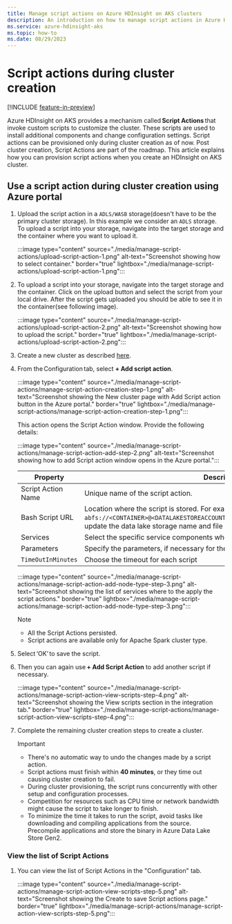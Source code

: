 ```yaml
---
title: Manage script actions on Azure HDInsight on AKS clusters 
description: An introduction on how to manage script actions in Azure HDInsight on AKS.
ms.service: azure-hdinsight-aks
ms.topic: how-to
ms.date: 08/29/2023
---
```

# Script actions during cluster creation

[!INCLUDE [feature-in-preview](includes/feature-in-preview.md)]

Azure HDInsight on AKS provides a mechanism called **Script Actions** that invoke custom scripts to customize the cluster. These scripts are used to install additional components and change configuration settings. Script actions can be provisioned only during cluster creation as of now. Post cluster creation, Script Actions are part of the roadmap.
This article explains how you can provision script actions when you create an HDInsight on AKS cluster.

## Use a script action during cluster creation using Azure portal

1. Upload the script action in a `ADLS/WASB` storage(doesn't have to be the primary cluster storage). In this example we consider an `ADLS` storage.
   To upload a script into your storage, navigate into the target storage and the container where you want to upload it.

   :::image type="content" source="./media/manage-script-actions/upload-script-action-1.png" alt-text="Screenshot showing how to select container." border="true" lightbox="./media/manage-script-actions/upload-script-action-1.png":::

1. To upload a script into your storage, navigate into the target storage and the container. Click on the upload button and select the script from your local drive.
   After the script gets uploaded you should be able to see it in the container(see following image).

   :::image type="content" source="./media/manage-script-actions/upload-script-action-2.png" alt-text="Screenshot showing how to upload the script." border="true" lightbox="./media/manage-script-actions/upload-script-action-2.png":::
   
1. Create a new cluster as described [here](./quickstart-create-cluster.md).
   
1. From the Configuration tab, select **+ Add script action**.
  
   :::image type="content" source="./media/manage-script-actions/manage-script-action-creation-step-1.png" alt-text="Screenshot showing the New cluster page with Add Script action button in the Azure portal." border="true" lightbox="./media/manage-script-actions/manage-script-action-creation-step-1.png":::

   This action opens the Script Action window. Provide the following details:

   :::image type="content" source="./media/manage-script-actions/manage-script-action-add-step-2.png" alt-text="Screenshot showing how to add Script action window opens in the Azure portal.":::
    
    |Property|Description|
    |-|-|
    |Script Action Name| Unique name of the script action.|
    |Bash Script URL| Location where the script is stored. For example - `abfs://<CONTAINER>@<DATALAKESTOREACCOUNTNAME>.dfs.core.windows.net/<file_path>`, update the data lake storage name and file path.|
    |Services| Select the specific service components where the Script Action needs to run.|
    |Parameters| Specify the parameters, if necessary for the script.|
    |`TimeOutInMinutes`|Choose the timeout for each script|
    
    :::image type="content" source="./media/manage-script-actions/manage-script-action-add-node-type-step-3.png" alt-text="Screenshot showing the list of services where to the apply the script actions." border="true" lightbox="./media/manage-script-actions/manage-script-action-add-node-type-step-3.png":::

   > [!NOTE]
   > * All the Script Actions persisted.
   > * Script actions are available only for Apache Spark cluster type.
   
1. Select ‘OK’ to save the script.
1. Then you can again use **+ Add Script Action** to add another script if necessary. 
  
   :::image type="content" source="./media/manage-script-actions/manage-script-action-view-scripts-step-4.png" alt-text="Screenshot showing the View scripts section in the integration tab." border="true" lightbox="./media/manage-script-actions/manage-script-action-view-scripts-step-4.png":::
   
1. Complete the remaining cluster creation steps to create a cluster.

   >[!Important]
   >* There's no automatic way to undo the changes made by a script action.
   >* Script actions must finish within **40 minutes**, or they time out causing cluster creation to fail.
   >* During cluster provisioning, the script runs concurrently with other setup and configuration processes.
   >* Competition for resources such as CPU time or network bandwidth might cause the script to take longer to finish.
   >* To minimize the time it takes to run the script, avoid tasks like downloading and compiling applications from the source. Precompile applications and store the binary in Azure Data Lake Store Gen2.

### View the list of Script Actions

1. You can view the list of Script Actions in the "Configuration" tab.

   :::image type="content" source="./media/manage-script-actions/manage-script-action-view-scripts-step-5.png" alt-text="Screenshot showing the Create to save Script actions page." border="true" lightbox="./media/manage-script-actions/manage-script-action-view-scripts-step-5.png":::
  
   
